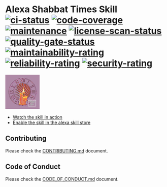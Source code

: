 # Alexa Shabbat Times Skill</br>[![ci-status]][1] [![code-coverage]][2] [![maintenance]][0] [![license-scan-status]][3]</br>[![quality-gate-status]][2] [![maintainability-rating]][2] [![reliability-rating]][2] [![security-rating]][2]

[![SkillPng](img/shabbat_times_108.png)][5]

- [Watch the skill in action][4]
- [Enable the skill in the alexa skill store][5]

## Contributing

Please check the [CONTRIBUTING.md](CONTRIBUTING.md) document.

## Code of Conduct

Please check the [CODE_OF_CONDUCT.md](CODE_OF_CONDUCT.md) document.

<!-- Real Links -->
[0]: https://github.com/TomerFi/alexa-skill-shabbat-times
[1]: https://github.com/TomerFi/alexa-skill-shabbat-times/actions
[2]: https://sonarcloud.io/dashboard?id=info.tomfi%3Aalexa-skill-shabbat-times
[3]: https://app.fossa.io/projects/git%2Bgithub.com%2FTomerFi%2Falexa-skill-shabbat-times
[4]: https://www.youtube.com/watch?v=9HfWEEQbNOQ
[5]: https://www.amazon.com/Tomer-Figenblat-Shabbat-Times/dp/B072PRCHRD
<!-- Badges Links -->
[ci-status]: https://github.com/TomerFi/alexa-skill-shabbat-times/workflows/Build/badge.svg?branch=master
[code-coverage]: https://sonarcloud.io/api/project_badges/measure?project=info.tomfi%3Aalexa-skill-shabbat-times&metric=coverage
[license-scan-status]: https://app.fossa.io/api/projects/git%2Bgithub.com%2FTomerFi%2Falexa-skill-shabbat-times.svg?type=shield
[maintainability-rating]: https://sonarcloud.io/api/project_badges/measure?project=info.tomfi%3Aalexa-skill-shabbat-times&metric=sqale_rating
[maintenance]: https://img.shields.io/badge/Maintained%3F-yes-green.svg
[reliability-rating]: https://sonarcloud.io/api/project_badges/measure?project=info.tomfi%3Aalexa-skill-shabbat-times&metric=reliability_rating
[security-rating]: https://sonarcloud.io/api/project_badges/measure?project=info.tomfi%3Aalexa-skill-shabbat-times&metric=security_rating
[quality-gate-status]: https://sonarcloud.io/api/project_badges/measure?project=info.tomfi%3Aalexa-skill-shabbat-times&metric=alert_status
